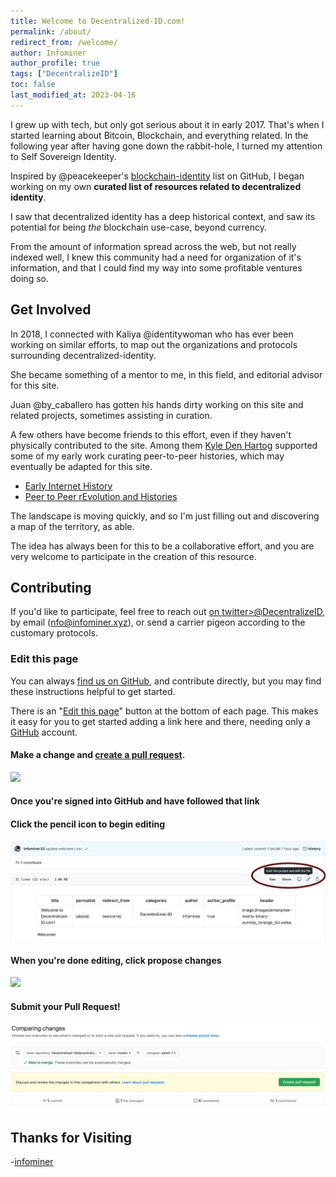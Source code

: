 ```yaml
---
title: Welcome to Decentralized-ID.com!
permalink: /about/
redirect_from: /welcome/
author: Infominer
author_profile: true
tags: ["DecentralizeID"]
toc: false
last_modified_at: 2023-04-16
---
```


I grew up with tech, but only got serious about it in early 2017. That's when I started learning about Bitcoin, Blockchain, and everything related. In the following year after having gone down the rabbit-hole, I turned my attention to Self Sovereign Identity.

Inspired by @peacekeeper's [blockchain-identity](https://github.com/peacekeeper/blockchain-identity/) list on GitHub, I began working on my own **curated list of resources related to decentralized identity**.

I saw that decentralized identity has a deep historical context, and saw its potential for being _the_ blockchain use-case, beyond currency. 

From the amount of information spread across the web, but not really indexed well, I knew this community had a need for organization of it's information, and that I could find my way into some profitable ventures doing so.

## Get Involved

In 2018, I connected with Kaliya @identitywoman who has ever been working on similar efforts, to map out the organizations and protocols surrounding decentralized-identity.

She became something of a mentor to me, in this field, and editorial advisor for this site. 

Juan @by_caballero has gotten his hands dirty working on this site and related projects, sometimes assisting in curation. 

A few others have become friends to this effort, even if they haven't physically contributed to the site. Among them [Kyle Den Hartog](https://kyledenhartog.com/) supported some of my early work curating peer-to-peer histories, which may eventually be adapted for this site.

* [Early Internet History](https://bitcoinfo.xyz/history/early-internet/)
* [Peer to Peer rEvolution and Histories](https://bitcoinfo.xyz/peer-to-peer/)

The landscape is moving quickly, and so I'm just filling out and discovering a map of the territory, as able. 

The idea has always been for this to be a collaborative effort, and you are very welcome to participate in the creation of this resource. 

## Contributing

If you'd like to participate, feel free to reach out <a href="https://twitter.com/decentralizeid">on twitter>@DecentralizeID</a>, by email (nfo@infominer.xyz), or send a carrier pigeon according to the customary protocols.

### Edit this page

You can always [find us on GitHub](https://github.com/Decentralized-ID/), and contribute directly, but you may find these instructions helpful to get started.

There is an "[Edit this page](https://github.com/Decentralized-ID/decentralized-id.github.io/blob/master/_posts/2020-01-10-welcome.md)" button at the bottom of each page. This makes it easy for you to get started adding a link here and there, needing only a [GitHub](https://github.com) account. 

#### Make a change and [create a pull request](https://docs.github.com/en/free-pro-team@latest/github/collaborating-with-issues-and-pull-requests/creating-a-pull-request).

[![](https://i.imgur.com/fxdSpLM.png)](https://github.com/Decentralized-ID/decentralized-id.github.io/blob/master/_posts/2020-01-10-welcome.md)

#### Once you're signed into GitHub and have followed that link 
#### Click the pencil icon to begin editing

![](/images/welcome.webp)

#### When you're done editing, click propose changes

![](https://i.imgur.com/FJLqBRU.png)

#### Submit your Pull Request!

![](/images/pull-request.webp)

## Thanks for Visiting

-[infominer](https://infominer.xyz)
